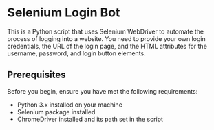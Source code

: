 # Selenium Login Bot

This is a Python script that uses Selenium WebDriver to automate the process of logging into a website. 
You need to provide your own login credentials, the URL of the login page, and the HTML attributes for the username,
password, and login button elements.

## Prerequisites

Before you begin, ensure you have met the following requirements:

- Python 3.x installed on your machine
- Selenium package installed
- ChromeDriver installed and its path set in the script


